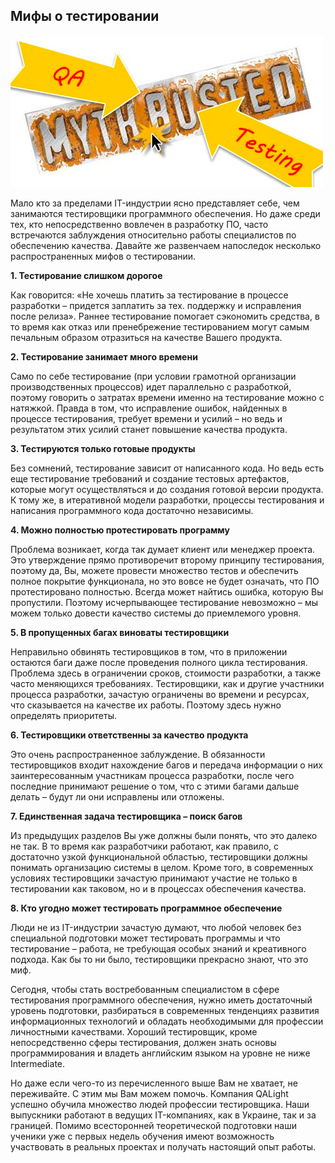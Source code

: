 ## Мифы о тестировании

![](../img/img_1.png)

Мало кто за пределами IT-индустрии ясно представляет себе, чем занимаются тестировщики программного обеспечения. Но даже
среди тех, кто непосредственно вовлечен в разработку ПО, часто встречаются заблуждения относительно работы специалистов
по обеспечению качества. Давайте же развенчаем напоследок несколько распространенных мифов о тестировании.

**1. Тестирование слишком дорогое**

Как говорится: «Не хочешь платить за тестирование в процессе разработки – придется заплатить за тех. поддержку и
исправления после релиза». Раннее тестирование помогает сэкономить средства, в то время как отказ или пренебрежение
тестированием могут самым печальным образом отразиться на качестве Вашего продукта.

**2. Тестирование занимает много времени**

Само по себе тестирование (при условии грамотной организации производственных процессов) идет параллельно с разработкой,
поэтому говорить о затратах времени именно на тестирование можно с натяжкой. Правда в том, что исправление ошибок,
найденных в процессе тестирования, требует времени и усилий – но ведь и результатом этих усилий станет повышение
качества продукта.

**3. Тестируются только готовые продукты**

Без сомнений, тестирование зависит от написанного кода. Но ведь есть еще тестирование требований и создание тестовых
артефактов, которые могут осуществляться и до создания готовой версии продукта. К тому же, в итеративной модели
разработки, процессы тестирования и написания программного кода достаточно независимы.

**4. Можно полностью протестировать программу**

Проблема возникает, когда так думает клиент или менеджер проекта. Это утверждение прямо противоречит второму принципу
тестирования, поэтому да, Вы, можете провести множество тестов и обеспечить полное покрытие функционала, но это вовсе не
будет означать, что ПО протестировано полностью. Всегда может найтись ошибка, которую Вы пропустили. Поэтому
исчерпывающее тестирование невозможно – мы можем только довести качество системы до приемлемого уровня.

**5. В пропущенных багах виноваты тестировщики**

Неправильно обвинять тестировщиков в том, что в приложении остаются баги даже после проведения полного цикла
тестирования. Проблема здесь в ограничении сроков, стоимости разработки, а также часто меняющихся требованиях.
Тестировщики, как и другие участники процесса разработки, зачастую ограничены во времени и ресурсах, что сказывается на
качестве их работы. Поэтому здесь нужно определять приоритеты.

**6. Тестировщики ответственны за качество продукта**

Это очень распространенное заблуждение. В обязанности тестировщиков входит нахождение багов и передача информации о них
заинтересованным участникам процесса разработки, после чего последние принимают решение о том, что с этими багами дальше
делать – будут ли они исправлены или отложены.

**7. Единственная задача тестировщика – поиск багов**

Из предыдущих разделов Вы уже должны были понять, что это далеко не так. В то время как разработчики работают, как
правило, с достаточно узкой функциональной областью, тестировщики должны понимать организацию системы в целом. Кроме
того, в современных условиях тестировщики зачастую принимают участие не только в тестировании как таковом, но и в
процессах обеспечения качества.

**8. Кто угодно может тестировать программное обеспечение**

Люди не из IT-индустрии зачастую думают, что любой человек без специальной подготовки может тестировать программы и что
тестирование – работа, не требующая особых знаний и креативного подхода. Как бы то ни было, тестировщики прекрасно
знают, что это миф.

Сегодня, чтобы стать востребованным специалистом в сфере тестирования программного обеспечения, нужно иметь достаточный
уровень подготовки, разбираться в современных тенденциях развития информационных технологий и обладать необходимыми для
профессии личностными качествами. Хороший тестировщик, кроме непосредственно сферы тестирования, должен знать основы
программирования и владеть английским языком на уровне не ниже Intermediate.

Но даже если чего-то из перечисленного выше Вам не хватает, не переживайте. С этим мы Вам можем помочь. Компания QALight
успешно обучила множество людей профессии тестировщика. Наши выпускники работают в ведущих IT-компаниях, как в Украине,
так и за границей. Помимо всесторонней теоретической подготовки наши ученики уже с первых недель обучения имеют
возможность участвовать в реальных проектах и получать настоящий опыт работы.
